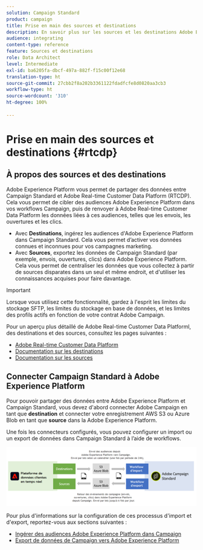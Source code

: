 ```yaml
---
solution: Campaign Standard
product: campaign
title: Prise en main des sources et destinations
description: En savoir plus sur les sources et les destinations Adobe Experience Platform.
audience: integrating
content-type: reference
feature: Sources et destinations
role: Data Architect
level: Intermediate
exl-id: ba6205fa-dbcf-497a-882f-f15c00f12e68
translation-type: ht
source-git-commit: 27cbb2f8a202b3361122fdadfcfe8d0820aa3cb3
workflow-type: ht
source-wordcount: '310'
ht-degree: 100%

---
```


# Prise en main des sources et destinations {#rtcdp}

## À propos des sources et des destinations

Adobe Experience Platform vous permet de partager des données entre Campaign Standard et Adobe Real-time Customer Data Platform (RTCDP). Cela vous permet de cibler des audiences Adobe Experience Platform dans vos workflows Campaign, puis de renvoyer à Adobe Real-time Customer Data Platform les données liées à ces audiences, telles que les envois, les ouvertures et les clics.

* Avec **Destinations**, ingérez les audiences d&#39;Adobe Experience Platform dans Campaign Standard. Cela vous permet d’activer vos données connues et inconnues pour vos campagnes marketing.
* Avec **Sources**, exportez les données de Campaign Standard (par exemple, envois, ouvertures, clics) dans Adobe Experience Platform. Cela vous permet de centraliser les données que vous collectez à partir de sources disparates dans un seul et même endroit, et d&#39;utiliser les connaissances acquises pour faire davantage.


>[!IMPORTANT]
>
>Lorsque vous utilisez cette fonctionnalité, gardez à l&#39;esprit les limites du stockage SFTP, les limites du stockage en base de données, et les limites des profils actifs en fonction de votre contrat Adobe Campaign.

Pour un aperçu plus détaillé de Adobe Real-time Customer Data Platforml, des destinations et des sources, consultez les pages suivantes :

* [Adobe Real-time Customer Data Platform](https://experienceleague.adobe.com/docs/experience-platform/rtcdp/overview.html)
* [Documentation sur les destinations](https://experienceleague.adobe.com/docs/experience-platform/destinations/home.html)
* [Documentation sur les sources](https://experienceleague.adobe.com/docs/experience-platform/sources/home.html)

## Connecter Campaign Standard à Adobe Experience Platform

Pour pouvoir partager des données entre Adobe Experience Platform et Campaign Standard, vous devez d&#39;abord connecter Adobe Campaign en tant que **destination** et connecter votre enregistrement AWS S3 ou Azure Blob en tant que **source** dans la Adobe Experience Platform.

Une fois les connecteurs configurés, vous pouvez configurer un import ou un export de données dans Campaign Standard à l’aide de workflows.

![](assets/rtcdp-schema.png)

Pour plus d&#39;informations sur la configuration de ces processus d&#39;import et d&#39;export, reportez-vous aux sections suivantes :

* [Ingérer des audiences Adobe Experience Platform dans Campaign](../../integrating/using/ingest-aep-data.md)
* [Export de données de Campaign vers Adobe Experience Platform](../../integrating/using/export-campaign-data.md)
